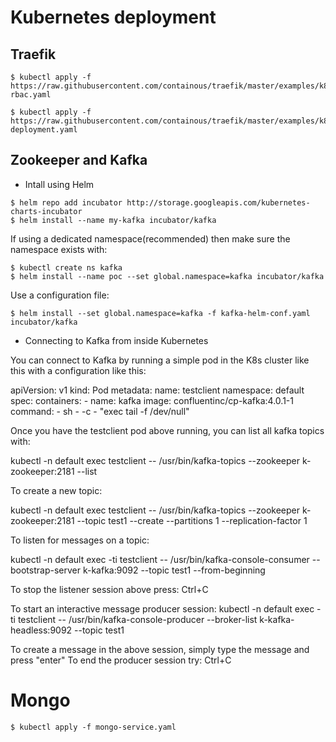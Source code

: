 # Kubernetes deployment

## Traefik 

```
$ kubectl apply -f https://raw.githubusercontent.com/containous/traefik/master/examples/k8s/traefik-rbac.yaml
 
$ kubectl apply -f https://raw.githubusercontent.com/containous/traefik/master/examples/k8s/traefik-deployment.yaml
```


## Zookeeper and Kafka 

* Intall using Helm 

```
$ helm repo add incubator http://storage.googleapis.com/kubernetes-charts-incubator
$ helm install --name my-kafka incubator/kafka
```

If using a dedicated namespace(recommended) then make sure the namespace exists with:

```
$ kubectl create ns kafka
$ helm install --name poc --set global.namespace=kafka incubator/kafka
```

Use a configuration file: 

```
$ helm install --set global.namespace=kafka -f kafka-helm-conf.yaml incubator/kafka
```

* Connecting to Kafka from inside Kubernetes

You can connect to Kafka by running a simple pod in the K8s cluster like this with a configuration like this:

  apiVersion: v1
  kind: Pod
  metadata:
    name: testclient
    namespace: default
  spec:
    containers:
    - name: kafka
      image: confluentinc/cp-kafka:4.0.1-1
      command:
        - sh
        - -c
        - "exec tail -f /dev/null"

Once you have the testclient pod above running, you can list all kafka
topics with:

  kubectl -n default exec testclient -- /usr/bin/kafka-topics --zookeeper k-zookeeper:2181 --list

To create a new topic:

  kubectl -n default exec testclient -- /usr/bin/kafka-topics --zookeeper k-zookeeper:2181 --topic test1 --create --partitions 1 --replication-factor 1

To listen for messages on a topic:

  kubectl -n default exec -ti testclient -- /usr/bin/kafka-console-consumer --bootstrap-server k-kafka:9092 --topic test1 --from-beginning

To stop the listener session above press: Ctrl+C

To start an interactive message producer session:
  kubectl -n default exec -ti testclient -- /usr/bin/kafka-console-producer --broker-list k-kafka-headless:9092 --topic test1

To create a message in the above session, simply type the message and press "enter"
To end the producer session try: Ctrl+C

# Mongo 

```
$ kubectl apply -f mongo-service.yaml
 
```